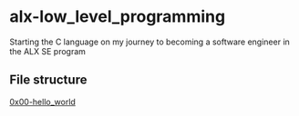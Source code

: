 # alx-low_level_programming
Starting the C language on my journey to becoming a software engineer in the ALX SE program
## File structure
[0x00-hello_world](./0x00-hello_world)
